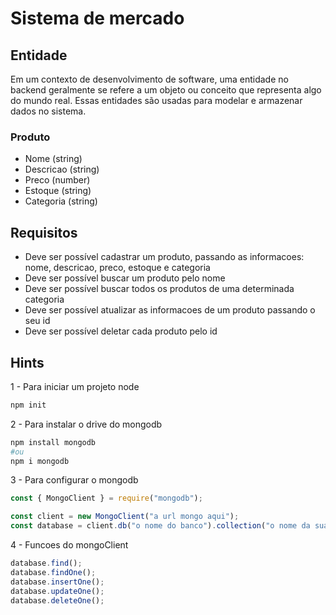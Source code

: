 # Sistema de mercado

## Entidade

Em um contexto de desenvolvimento de software, uma entidade no backend geralmente
se refere a um objeto ou conceito que representa algo do mundo real. Essas entidades
são usadas para modelar e armazenar dados no sistema.

### Produto

-  Nome (string)
-  Descricao (string)
-  Preco (number)
-  Estoque (string)
-  Categoria (string)

## Requisitos

-  Deve ser possível cadastrar um produto, passando as informacoes: nome, descricao,
   preco, estoque e categoria
-  Deve ser possível buscar um produto pelo nome
-  Deve ser possível buscar todos os produtos de uma determinada categoria
-  Deve ser possível atualizar as informacoes de um produto passando o seu id
-  Deve ser possível deletar cada produto pelo id

## Hints

1 - Para iniciar um projeto node

```bash
npm init
```

2 - Para instalar o drive do mongodb

```bash
npm install mongodb
#ou
npm i mongodb
```

3 - Para configurar o mongodb

```js
const { MongoClient } = require("mongodb");

const client = new MongoClient("a url mongo aqui");
const database = client.db("o nome do banco").collection("o nome da sua collection/tabela");
```

4 - Funcoes do mongoClient

```js
database.find();
database.findOne();
database.insertOne();
database.updateOne();
database.deleteOne();
```
